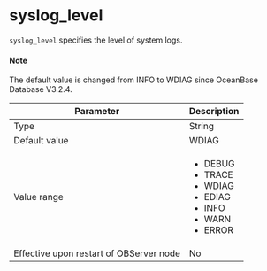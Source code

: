 # syslog_level

`syslog_level` specifies the level of system logs.

<main id="notice" type='explain'>
  <h4>Note</h4>
  <p>The default value is changed from INFO to WDIAG since OceanBase Database V3.2.4. </p>
</main>

| **Parameter** | **Description** |
| --- | --- |
| Type | String |
| Default value | WDIAG |
| Value range | <ul><li>  DEBUG </li><li> TRACE</li><li>WDIAG</li><li>EDIAG</li><li>INFO </li><li> WARN</li><li> ERROR</li></ul> |
| Effective upon restart of OBServer node | No |